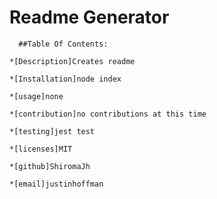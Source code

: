 # Readme Generator
      ##Table Of Contents:
      
    *[Description]Creates readme

    *[Installation]node index

    *[usage]none

    *[contribution]no contributions at this time

    *[testing]jest test

    *[licenses]MIT

    *[github]ShiromaJh

    *[email]justinhoffman
      
